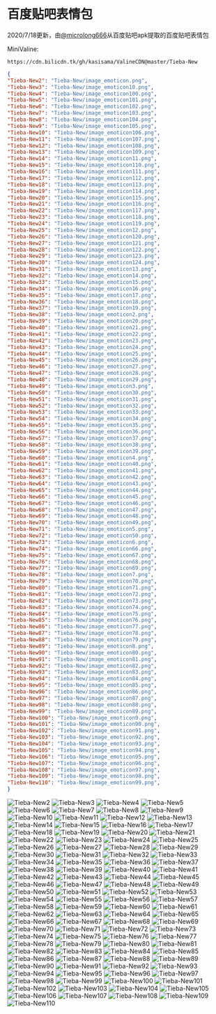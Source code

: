 # 百度贴吧表情包

2020/7/18更新，由[@microlong666](https://github.com/microlong666)从百度贴吧apk提取的百度贴吧表情包

MiniValine:

`https://cdn.bilicdn.tk/gh/kasisama/ValineCDN@master/Tieba-New`

```json
{
"Tieba-New2": "Tieba-New/image_emoticon.png",
"Tieba-New3": "Tieba-New/image_emoticon10.png",
"Tieba-New4": "Tieba-New/image_emoticon100.png",
"Tieba-New5": "Tieba-New/image_emoticon101.png",
"Tieba-New6": "Tieba-New/image_emoticon102.png",
"Tieba-New7": "Tieba-New/image_emoticon103.png",
"Tieba-New8": "Tieba-New/image_emoticon104.png",
"Tieba-New9": "Tieba-New/image_emoticon105.png",
"Tieba-New10": "Tieba-New/image_emoticon106.png",
"Tieba-New11": "Tieba-New/image_emoticon107.png",
"Tieba-New12": "Tieba-New/image_emoticon108.png",
"Tieba-New13": "Tieba-New/image_emoticon109.png",
"Tieba-New14": "Tieba-New/image_emoticon11.png",
"Tieba-New15": "Tieba-New/image_emoticon110.png",
"Tieba-New16": "Tieba-New/image_emoticon111.png",
"Tieba-New17": "Tieba-New/image_emoticon112.png",
"Tieba-New18": "Tieba-New/image_emoticon113.png",
"Tieba-New19": "Tieba-New/image_emoticon114.png",
"Tieba-New20": "Tieba-New/image_emoticon115.png",
"Tieba-New21": "Tieba-New/image_emoticon116.png",
"Tieba-New22": "Tieba-New/image_emoticon117.png",
"Tieba-New23": "Tieba-New/image_emoticon118.png",
"Tieba-New24": "Tieba-New/image_emoticon119.png",
"Tieba-New25": "Tieba-New/image_emoticon12.png",
"Tieba-New26": "Tieba-New/image_emoticon120.png",
"Tieba-New27": "Tieba-New/image_emoticon121.png",
"Tieba-New28": "Tieba-New/image_emoticon122.png",
"Tieba-New29": "Tieba-New/image_emoticon123.png",
"Tieba-New30": "Tieba-New/image_emoticon124.png",
"Tieba-New31": "Tieba-New/image_emoticon13.png",
"Tieba-New32": "Tieba-New/image_emoticon14.png",
"Tieba-New33": "Tieba-New/image_emoticon15.png",
"Tieba-New34": "Tieba-New/image_emoticon16.png",
"Tieba-New35": "Tieba-New/image_emoticon17.png",
"Tieba-New36": "Tieba-New/image_emoticon18.png",
"Tieba-New37": "Tieba-New/image_emoticon19.png",
"Tieba-New38": "Tieba-New/image_emoticon2.png",
"Tieba-New39": "Tieba-New/image_emoticon20.png",
"Tieba-New40": "Tieba-New/image_emoticon21.png",
"Tieba-New41": "Tieba-New/image_emoticon22.png",
"Tieba-New42": "Tieba-New/image_emoticon23.png",
"Tieba-New43": "Tieba-New/image_emoticon24.png",
"Tieba-New44": "Tieba-New/image_emoticon25.png",
"Tieba-New45": "Tieba-New/image_emoticon26.png",
"Tieba-New46": "Tieba-New/image_emoticon27.png",
"Tieba-New47": "Tieba-New/image_emoticon28.png",
"Tieba-New48": "Tieba-New/image_emoticon29.png",
"Tieba-New49": "Tieba-New/image_emoticon3.png",
"Tieba-New50": "Tieba-New/image_emoticon30.png",
"Tieba-New51": "Tieba-New/image_emoticon31.png",
"Tieba-New52": "Tieba-New/image_emoticon32.png",
"Tieba-New53": "Tieba-New/image_emoticon33.png",
"Tieba-New54": "Tieba-New/image_emoticon34.png",
"Tieba-New55": "Tieba-New/image_emoticon35.png",
"Tieba-New56": "Tieba-New/image_emoticon36.png",
"Tieba-New57": "Tieba-New/image_emoticon37.png",
"Tieba-New58": "Tieba-New/image_emoticon38.png",
"Tieba-New59": "Tieba-New/image_emoticon39.png",
"Tieba-New60": "Tieba-New/image_emoticon4.png",
"Tieba-New61": "Tieba-New/image_emoticon40.png",
"Tieba-New62": "Tieba-New/image_emoticon41.png",
"Tieba-New63": "Tieba-New/image_emoticon42.png",
"Tieba-New64": "Tieba-New/image_emoticon43.png",
"Tieba-New65": "Tieba-New/image_emoticon44.png",
"Tieba-New66": "Tieba-New/image_emoticon45.png",
"Tieba-New67": "Tieba-New/image_emoticon46.png",
"Tieba-New68": "Tieba-New/image_emoticon47.png",
"Tieba-New69": "Tieba-New/image_emoticon48.png",
"Tieba-New70": "Tieba-New/image_emoticon49.png",
"Tieba-New71": "Tieba-New/image_emoticon5.png",
"Tieba-New72": "Tieba-New/image_emoticon50.png",
"Tieba-New73": "Tieba-New/image_emoticon6.png",
"Tieba-New74": "Tieba-New/image_emoticon66.png",
"Tieba-New75": "Tieba-New/image_emoticon67.png",
"Tieba-New76": "Tieba-New/image_emoticon68.png",
"Tieba-New77": "Tieba-New/image_emoticon69.png",
"Tieba-New78": "Tieba-New/image_emoticon7.png",
"Tieba-New79": "Tieba-New/image_emoticon70.png",
"Tieba-New80": "Tieba-New/image_emoticon71.png",
"Tieba-New81": "Tieba-New/image_emoticon72.png",
"Tieba-New82": "Tieba-New/image_emoticon73.png",
"Tieba-New83": "Tieba-New/image_emoticon74.png",
"Tieba-New84": "Tieba-New/image_emoticon75.png",
"Tieba-New85": "Tieba-New/image_emoticon76.png",
"Tieba-New86": "Tieba-New/image_emoticon77.png",
"Tieba-New87": "Tieba-New/image_emoticon78.png",
"Tieba-New88": "Tieba-New/image_emoticon79.png",
"Tieba-New89": "Tieba-New/image_emoticon8.png",
"Tieba-New90": "Tieba-New/image_emoticon80.png",
"Tieba-New91": "Tieba-New/image_emoticon81.png",
"Tieba-New92": "Tieba-New/image_emoticon82.png",
"Tieba-New93": "Tieba-New/image_emoticon83.png",
"Tieba-New94": "Tieba-New/image_emoticon84.png",
"Tieba-New95": "Tieba-New/image_emoticon85.png",
"Tieba-New96": "Tieba-New/image_emoticon86.png",
"Tieba-New97": "Tieba-New/image_emoticon87.png",
"Tieba-New98": "Tieba-New/image_emoticon88.png",
"Tieba-New99": "Tieba-New/image_emoticon89.png",
"Tieba-New100": "Tieba-New/image_emoticon9.png",
"Tieba-New101": "Tieba-New/image_emoticon90.png",
"Tieba-New102": "Tieba-New/image_emoticon91.png",
"Tieba-New103": "Tieba-New/image_emoticon92.png",
"Tieba-New104": "Tieba-New/image_emoticon93.png",
"Tieba-New105": "Tieba-New/image_emoticon94.png",
"Tieba-New106": "Tieba-New/image_emoticon95.png",
"Tieba-New107": "Tieba-New/image_emoticon96.png",
"Tieba-New108": "Tieba-New/image_emoticon97.png",
"Tieba-New109": "Tieba-New/image_emoticon98.png",
"Tieba-New110": "Tieba-New/image_emoticon99.png",
}
```
![Tieba-New2](https://cdn.bilicdn.tk/gh/kasisama/ValineCDN@master/Tieba-New/image_emoticon.png)
![Tieba-New3](https://cdn.bilicdn.tk/gh/kasisama/ValineCDN@master/Tieba-New/image_emoticon10.png)
![Tieba-New4](https://cdn.bilicdn.tk/gh/kasisama/ValineCDN@master/Tieba-New/image_emoticon100.png)
![Tieba-New5](https://cdn.bilicdn.tk/gh/kasisama/ValineCDN@master/Tieba-New/image_emoticon101.png)
![Tieba-New6](https://cdn.bilicdn.tk/gh/kasisama/ValineCDN@master/Tieba-New/image_emoticon102.png)
![Tieba-New7](https://cdn.bilicdn.tk/gh/kasisama/ValineCDN@master/Tieba-New/image_emoticon103.png)
![Tieba-New8](https://cdn.bilicdn.tk/gh/kasisama/ValineCDN@master/Tieba-New/image_emoticon104.png)
![Tieba-New9](https://cdn.bilicdn.tk/gh/kasisama/ValineCDN@master/Tieba-New/image_emoticon105.png)
![Tieba-New10](https://cdn.bilicdn.tk/gh/kasisama/ValineCDN@master/Tieba-New/image_emoticon106.png)
![Tieba-New11](https://cdn.bilicdn.tk/gh/kasisama/ValineCDN@master/Tieba-New/image_emoticon107.png)
![Tieba-New12](https://cdn.bilicdn.tk/gh/kasisama/ValineCDN@master/Tieba-New/image_emoticon108.png)
![Tieba-New13](https://cdn.bilicdn.tk/gh/kasisama/ValineCDN@master/Tieba-New/image_emoticon109.png)
![Tieba-New14](https://cdn.bilicdn.tk/gh/kasisama/ValineCDN@master/Tieba-New/image_emoticon11.png)
![Tieba-New15](https://cdn.bilicdn.tk/gh/kasisama/ValineCDN@master/Tieba-New/image_emoticon110.png)
![Tieba-New16](https://cdn.bilicdn.tk/gh/kasisama/ValineCDN@master/Tieba-New/image_emoticon111.png)
![Tieba-New17](https://cdn.bilicdn.tk/gh/kasisama/ValineCDN@master/Tieba-New/image_emoticon112.png)
![Tieba-New18](https://cdn.bilicdn.tk/gh/kasisama/ValineCDN@master/Tieba-New/image_emoticon113.png)
![Tieba-New19](https://cdn.bilicdn.tk/gh/kasisama/ValineCDN@master/Tieba-New/image_emoticon114.png)
![Tieba-New20](https://cdn.bilicdn.tk/gh/kasisama/ValineCDN@master/Tieba-New/image_emoticon115.png)
![Tieba-New21](https://cdn.bilicdn.tk/gh/kasisama/ValineCDN@master/Tieba-New/image_emoticon116.png)
![Tieba-New22](https://cdn.bilicdn.tk/gh/kasisama/ValineCDN@master/Tieba-New/image_emoticon117.png)
![Tieba-New23](https://cdn.bilicdn.tk/gh/kasisama/ValineCDN@master/Tieba-New/image_emoticon118.png)
![Tieba-New24](https://cdn.bilicdn.tk/gh/kasisama/ValineCDN@master/Tieba-New/image_emoticon119.png)
![Tieba-New25](https://cdn.bilicdn.tk/gh/kasisama/ValineCDN@master/Tieba-New/image_emoticon12.png)
![Tieba-New26](https://cdn.bilicdn.tk/gh/kasisama/ValineCDN@master/Tieba-New/image_emoticon120.png)
![Tieba-New27](https://cdn.bilicdn.tk/gh/kasisama/ValineCDN@master/Tieba-New/image_emoticon121.png)
![Tieba-New28](https://cdn.bilicdn.tk/gh/kasisama/ValineCDN@master/Tieba-New/image_emoticon122.png)
![Tieba-New29](https://cdn.bilicdn.tk/gh/kasisama/ValineCDN@master/Tieba-New/image_emoticon123.png)
![Tieba-New30](https://cdn.bilicdn.tk/gh/kasisama/ValineCDN@master/Tieba-New/image_emoticon124.png)
![Tieba-New31](https://cdn.bilicdn.tk/gh/kasisama/ValineCDN@master/Tieba-New/image_emoticon13.png)
![Tieba-New32](https://cdn.bilicdn.tk/gh/kasisama/ValineCDN@master/Tieba-New/image_emoticon14.png)
![Tieba-New33](https://cdn.bilicdn.tk/gh/kasisama/ValineCDN@master/Tieba-New/image_emoticon15.png)
![Tieba-New34](https://cdn.bilicdn.tk/gh/kasisama/ValineCDN@master/Tieba-New/image_emoticon16.png)
![Tieba-New35](https://cdn.bilicdn.tk/gh/kasisama/ValineCDN@master/Tieba-New/image_emoticon17.png)
![Tieba-New36](https://cdn.bilicdn.tk/gh/kasisama/ValineCDN@master/Tieba-New/image_emoticon18.png)
![Tieba-New37](https://cdn.bilicdn.tk/gh/kasisama/ValineCDN@master/Tieba-New/image_emoticon19.png)
![Tieba-New38](https://cdn.bilicdn.tk/gh/kasisama/ValineCDN@master/Tieba-New/image_emoticon2.png)
![Tieba-New39](https://cdn.bilicdn.tk/gh/kasisama/ValineCDN@master/Tieba-New/image_emoticon20.png)
![Tieba-New40](https://cdn.bilicdn.tk/gh/kasisama/ValineCDN@master/Tieba-New/image_emoticon21.png)
![Tieba-New41](https://cdn.bilicdn.tk/gh/kasisama/ValineCDN@master/Tieba-New/image_emoticon22.png)
![Tieba-New42](https://cdn.bilicdn.tk/gh/kasisama/ValineCDN@master/Tieba-New/image_emoticon23.png)
![Tieba-New43](https://cdn.bilicdn.tk/gh/kasisama/ValineCDN@master/Tieba-New/image_emoticon24.png)
![Tieba-New44](https://cdn.bilicdn.tk/gh/kasisama/ValineCDN@master/Tieba-New/image_emoticon25.png)
![Tieba-New45](https://cdn.bilicdn.tk/gh/kasisama/ValineCDN@master/Tieba-New/image_emoticon26.png)
![Tieba-New46](https://cdn.bilicdn.tk/gh/kasisama/ValineCDN@master/Tieba-New/image_emoticon27.png)
![Tieba-New47](https://cdn.bilicdn.tk/gh/kasisama/ValineCDN@master/Tieba-New/image_emoticon28.png)
![Tieba-New48](https://cdn.bilicdn.tk/gh/kasisama/ValineCDN@master/Tieba-New/image_emoticon29.png)
![Tieba-New49](https://cdn.bilicdn.tk/gh/kasisama/ValineCDN@master/Tieba-New/image_emoticon3.png)
![Tieba-New50](https://cdn.bilicdn.tk/gh/kasisama/ValineCDN@master/Tieba-New/image_emoticon30.png)
![Tieba-New51](https://cdn.bilicdn.tk/gh/kasisama/ValineCDN@master/Tieba-New/image_emoticon31.png)
![Tieba-New52](https://cdn.bilicdn.tk/gh/kasisama/ValineCDN@master/Tieba-New/image_emoticon32.png)
![Tieba-New53](https://cdn.bilicdn.tk/gh/kasisama/ValineCDN@master/Tieba-New/image_emoticon33.png)
![Tieba-New54](https://cdn.bilicdn.tk/gh/kasisama/ValineCDN@master/Tieba-New/image_emoticon34.png)
![Tieba-New55](https://cdn.bilicdn.tk/gh/kasisama/ValineCDN@master/Tieba-New/image_emoticon35.png)
![Tieba-New56](https://cdn.bilicdn.tk/gh/kasisama/ValineCDN@master/Tieba-New/image_emoticon36.png)
![Tieba-New57](https://cdn.bilicdn.tk/gh/kasisama/ValineCDN@master/Tieba-New/image_emoticon37.png)
![Tieba-New58](https://cdn.bilicdn.tk/gh/kasisama/ValineCDN@master/Tieba-New/image_emoticon38.png)
![Tieba-New59](https://cdn.bilicdn.tk/gh/kasisama/ValineCDN@master/Tieba-New/image_emoticon39.png)
![Tieba-New60](https://cdn.bilicdn.tk/gh/kasisama/ValineCDN@master/Tieba-New/image_emoticon4.png)
![Tieba-New61](https://cdn.bilicdn.tk/gh/kasisama/ValineCDN@master/Tieba-New/image_emoticon40.png)
![Tieba-New62](https://cdn.bilicdn.tk/gh/kasisama/ValineCDN@master/Tieba-New/image_emoticon41.png)
![Tieba-New63](https://cdn.bilicdn.tk/gh/kasisama/ValineCDN@master/Tieba-New/image_emoticon42.png)
![Tieba-New64](https://cdn.bilicdn.tk/gh/kasisama/ValineCDN@master/Tieba-New/image_emoticon43.png)
![Tieba-New65](https://cdn.bilicdn.tk/gh/kasisama/ValineCDN@master/Tieba-New/image_emoticon44.png)
![Tieba-New66](https://cdn.bilicdn.tk/gh/kasisama/ValineCDN@master/Tieba-New/image_emoticon45.png)
![Tieba-New67](https://cdn.bilicdn.tk/gh/kasisama/ValineCDN@master/Tieba-New/image_emoticon46.png)
![Tieba-New68](https://cdn.bilicdn.tk/gh/kasisama/ValineCDN@master/Tieba-New/image_emoticon47.png)
![Tieba-New69](https://cdn.bilicdn.tk/gh/kasisama/ValineCDN@master/Tieba-New/image_emoticon48.png)
![Tieba-New70](https://cdn.bilicdn.tk/gh/kasisama/ValineCDN@master/Tieba-New/image_emoticon49.png)
![Tieba-New71](https://cdn.bilicdn.tk/gh/kasisama/ValineCDN@master/Tieba-New/image_emoticon5.png)
![Tieba-New72](https://cdn.bilicdn.tk/gh/kasisama/ValineCDN@master/Tieba-New/image_emoticon50.png)
![Tieba-New73](https://cdn.bilicdn.tk/gh/kasisama/ValineCDN@master/Tieba-New/image_emoticon6.png)
![Tieba-New74](https://cdn.bilicdn.tk/gh/kasisama/ValineCDN@master/Tieba-New/image_emoticon66.png)
![Tieba-New75](https://cdn.bilicdn.tk/gh/kasisama/ValineCDN@master/Tieba-New/image_emoticon67.png)
![Tieba-New76](https://cdn.bilicdn.tk/gh/kasisama/ValineCDN@master/Tieba-New/image_emoticon68.png)
![Tieba-New77](https://cdn.bilicdn.tk/gh/kasisama/ValineCDN@master/Tieba-New/image_emoticon69.png)
![Tieba-New78](https://cdn.bilicdn.tk/gh/kasisama/ValineCDN@master/Tieba-New/image_emoticon7.png)
![Tieba-New79](https://cdn.bilicdn.tk/gh/kasisama/ValineCDN@master/Tieba-New/image_emoticon70.png)
![Tieba-New80](https://cdn.bilicdn.tk/gh/kasisama/ValineCDN@master/Tieba-New/image_emoticon71.png)
![Tieba-New81](https://cdn.bilicdn.tk/gh/kasisama/ValineCDN@master/Tieba-New/image_emoticon72.png)
![Tieba-New82](https://cdn.bilicdn.tk/gh/kasisama/ValineCDN@master/Tieba-New/image_emoticon73.png)
![Tieba-New83](https://cdn.bilicdn.tk/gh/kasisama/ValineCDN@master/Tieba-New/image_emoticon74.png)
![Tieba-New84](https://cdn.bilicdn.tk/gh/kasisama/ValineCDN@master/Tieba-New/image_emoticon75.png)
![Tieba-New85](https://cdn.bilicdn.tk/gh/kasisama/ValineCDN@master/Tieba-New/image_emoticon76.png)
![Tieba-New86](https://cdn.bilicdn.tk/gh/kasisama/ValineCDN@master/Tieba-New/image_emoticon77.png)
![Tieba-New87](https://cdn.bilicdn.tk/gh/kasisama/ValineCDN@master/Tieba-New/image_emoticon78.png)
![Tieba-New88](https://cdn.bilicdn.tk/gh/kasisama/ValineCDN@master/Tieba-New/image_emoticon79.png)
![Tieba-New89](https://cdn.bilicdn.tk/gh/kasisama/ValineCDN@master/Tieba-New/image_emoticon8.png)
![Tieba-New90](https://cdn.bilicdn.tk/gh/kasisama/ValineCDN@master/Tieba-New/image_emoticon80.png)
![Tieba-New91](https://cdn.bilicdn.tk/gh/kasisama/ValineCDN@master/Tieba-New/image_emoticon81.png)
![Tieba-New92](https://cdn.bilicdn.tk/gh/kasisama/ValineCDN@master/Tieba-New/image_emoticon82.png)
![Tieba-New93](https://cdn.bilicdn.tk/gh/kasisama/ValineCDN@master/Tieba-New/image_emoticon83.png)
![Tieba-New94](https://cdn.bilicdn.tk/gh/kasisama/ValineCDN@master/Tieba-New/image_emoticon84.png)
![Tieba-New95](https://cdn.bilicdn.tk/gh/kasisama/ValineCDN@master/Tieba-New/image_emoticon85.png)
![Tieba-New96](https://cdn.bilicdn.tk/gh/kasisama/ValineCDN@master/Tieba-New/image_emoticon86.png)
![Tieba-New97](https://cdn.bilicdn.tk/gh/kasisama/ValineCDN@master/Tieba-New/image_emoticon87.png)
![Tieba-New98](https://cdn.bilicdn.tk/gh/kasisama/ValineCDN@master/Tieba-New/image_emoticon88.png)
![Tieba-New99](https://cdn.bilicdn.tk/gh/kasisama/ValineCDN@master/Tieba-New/image_emoticon89.png)
![Tieba-New100](https://cdn.bilicdn.tk/gh/kasisama/ValineCDN@master/Tieba-New/image_emoticon9.png)
![Tieba-New101](https://cdn.bilicdn.tk/gh/kasisama/ValineCDN@master/Tieba-New/image_emoticon90.png)
![Tieba-New102](https://cdn.bilicdn.tk/gh/kasisama/ValineCDN@master/Tieba-New/image_emoticon91.png)
![Tieba-New103](https://cdn.bilicdn.tk/gh/kasisama/ValineCDN@master/Tieba-New/image_emoticon92.png)
![Tieba-New104](https://cdn.bilicdn.tk/gh/kasisama/ValineCDN@master/Tieba-New/image_emoticon93.png)
![Tieba-New105](https://cdn.bilicdn.tk/gh/kasisama/ValineCDN@master/Tieba-New/image_emoticon94.png)
![Tieba-New106](https://cdn.bilicdn.tk/gh/kasisama/ValineCDN@master/Tieba-New/image_emoticon95.png)
![Tieba-New107](https://cdn.bilicdn.tk/gh/kasisama/ValineCDN@master/Tieba-New/image_emoticon96.png)
![Tieba-New108](https://cdn.bilicdn.tk/gh/kasisama/ValineCDN@master/Tieba-New/image_emoticon97.png)
![Tieba-New109](https://cdn.bilicdn.tk/gh/kasisama/ValineCDN@master/Tieba-New/image_emoticon98.png)
![Tieba-New110](https://cdn.bilicdn.tk/gh/kasisama/ValineCDN@master/Tieba-New/image_emoticon99.png)